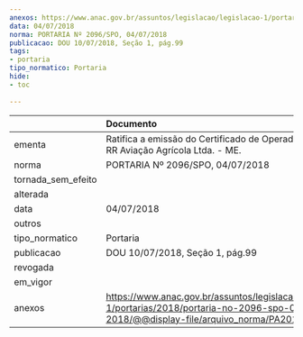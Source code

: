 ```yaml
---
anexos: https://www.anac.gov.br/assuntos/legislacao/legislacao-1/portarias/2018/portaria-no-2096-spo-04-07-2018/@@display-file/arquivo_norma/PA2018-2096.pdf
data: 04/07/2018
norma: PORTARIA Nº 2096/SPO, 04/07/2018
publicacao: DOU 10/07/2018, Seção 1, pág.99
tags:
- portaria
tipo_normatico: Portaria
hide: 
- toc 
 
---
```


|                    | Documento                                                                                                                                            |
|:-------------------|:-----------------------------------------------------------------------------------------------------------------------------------------------------|
| ementa             | Ratifica a emissão do Certificado de Operador Aéreo - RR Aviação Agrícola Ltda. - ME.                                                                |
| norma              | PORTARIA Nº 2096/SPO, 04/07/2018                                                                                                                     |
| tornada_sem_efeito |                                                                                                                                                      |
| alterada           |                                                                                                                                                      |
| data               | 04/07/2018                                                                                                                                           |
| outros             |                                                                                                                                                      |
| tipo_normatico     | Portaria                                                                                                                                             |
| publicacao         | DOU 10/07/2018, Seção 1, pág.99                                                                                                                      |
| revogada           |                                                                                                                                                      |
| em_vigor           |                                                                                                                                                      |
| anexos             | https://www.anac.gov.br/assuntos/legislacao/legislacao-1/portarias/2018/portaria-no-2096-spo-04-07-2018/@@display-file/arquivo_norma/PA2018-2096.pdf |